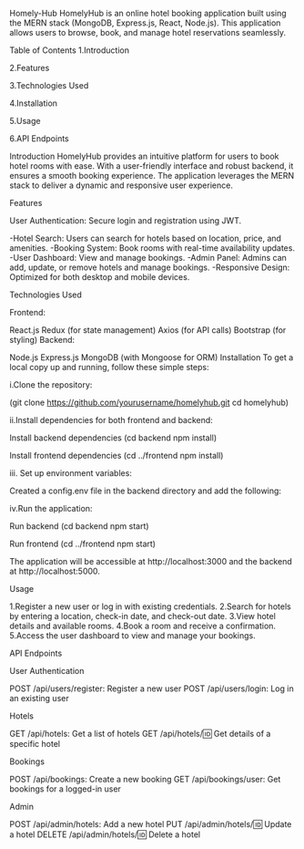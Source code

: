 Homely-Hub
HomelyHub is an online hotel booking application built using the MERN stack (MongoDB, Express.js, React, Node.js). This application allows users to browse, book, and manage hotel reservations seamlessly.

Table of Contents
1.Introduction

2.Features

3.Technologies Used

4.Installation

5.Usage

6.API Endpoints

Introduction HomelyHub provides an intuitive platform for users to book hotel rooms with ease. With a user-friendly interface and robust backend, it ensures a smooth booking experience. The application leverages the MERN stack to deliver a dynamic and responsive user experience.

Features

User Authentication: Secure login and registration using JWT.

-Hotel Search: Users can search for hotels based on location, price, and amenities. -Booking System: Book rooms with real-time availability updates. -User Dashboard: View and manage bookings. -Admin Panel: Admins can add, update, or remove hotels and manage bookings. -Responsive Design: Optimized for both desktop and mobile devices.

Technologies Used

Frontend:

React.js
Redux (for state management)
Axios (for API calls)
Bootstrap (for styling)
Backend:

Node.js
Express.js
MongoDB (with Mongoose for ORM)
Installation To get a local copy up and running, follow these simple steps:

i.Clone the repository:

(git clone https://github.com/yourusername/homelyhub.git cd homelyhub)

ii.Install dependencies for both frontend and backend:

Install backend dependencies
(cd backend npm install)

Install frontend dependencies
(cd ../frontend npm install)

iii. Set up environment variables:

Created a config.env file in the backend directory and add the following:

iv.Run the application:

Run backend
(cd backend npm start)

Run frontend
(cd ../frontend npm start)

The application will be accessible at http://localhost:3000 and the backend at http://localhost:5000.

Usage

1.Register a new user or log in with existing credentials.
2.Search for hotels by entering a location, check-in date, and check-out date.
3.View hotel details and available rooms.
4.Book a room and receive a confirmation.
5.Access the user dashboard to view and manage your bookings.

API Endpoints

User Authentication

POST /api/users/register: Register a new user
POST /api/users/login: Log in an existing user

Hotels

GET /api/hotels: Get a list of hotels
GET /api/hotels/:id: Get details of a specific hotel

Bookings

POST /api/bookings: Create a new booking
GET /api/bookings/user: Get bookings for a logged-in user

Admin

POST /api/admin/hotels: Add a new hotel
PUT /api/admin/hotels/:id: Update a hotel
DELETE /api/admin/hotels/:id: Delete a hotel
